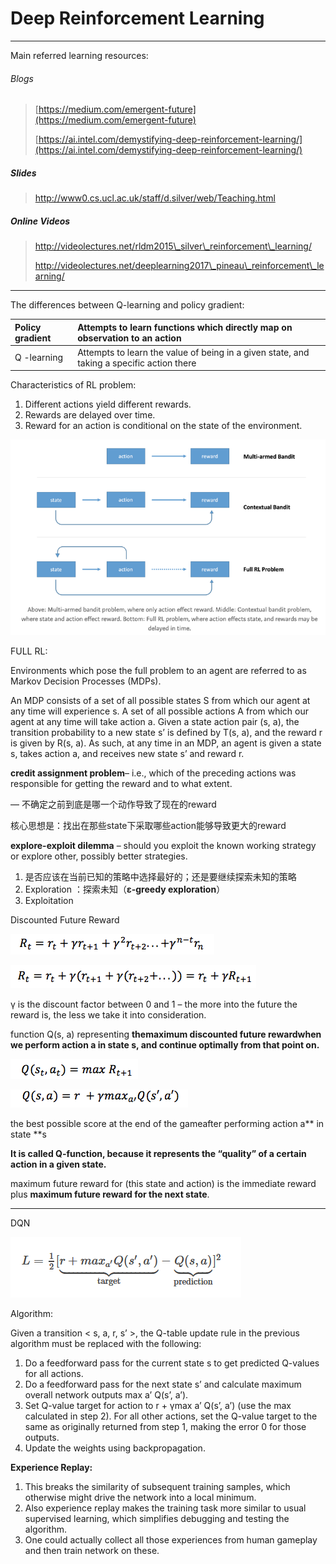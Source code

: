 # Deep Reinforcement Learning

---

Main referred learning resources:

###### Blogs

> [https://medium.com/emergent-future](https://medium.com/emergent-future)
>
> [https://ai.intel.com/demystifying-deep-reinforcement-learning/](https://ai.intel.com/demystifying-deep-reinforcement-learning/)

##### Slides

> http://www0.cs.ucl.ac.uk/staff/d.silver/web/Teaching.html

##### Online Videos

> http://videolectures.net/rldm2015\_silver\_reinforcement\_learning/
>
> http://videolectures.net/deeplearning2017\_pineau\_reinforcement\_learning/

---

The differences between Q-learning and policy gradient:

| Policy gradient | Attempts to learn functions which directly map on observation to an action |
| :--- | :--- |
| Q -learning | Attempts to learn the value of being in a given state, and taking a specific action there |

Characteristics of RL problem:

1. Different actions yield different rewards.
2. Rewards are delayed over time.
3. Reward for an action is conditional on the state of the environment. 

![](/assets/comparisons_bandit_full_RL.png)

FULL RL:

Environments which pose the full problem to an agent are referred to as Markov Decision Processes \(MDPs\).

An MDP consists of a set of all possible states S from which our agent at any time will experience s. A set of all possible actions A from which our agent at any time will take action a. Given a state action pair \(s, a\), the transition probability to a new state s’ is defined by T\(s, a\), and the reward r is given by R\(s, a\). As such, at any time in an MDP, an agent is given a state s, takes action a, and receives new state s’ and reward r.

**credit assignment problem**– i.e., which of the preceding actions was responsible for getting the reward and to what extent.

— 不确定之前到底是哪一个动作导致了现在的reward

核心思想是：找出在那些state下采取哪些action能够导致更大的reward

**explore-exploit dilemma** – should you exploit the known working strategy or explore other, possibly better strategies.

1. 是否应该在当前已知的策略中选择最好的；还是要继续探索未知的策略
2. Exploration
   ：探索未知（**ε-greedy exploration**）
3. Exploitation

Discounted Future Reward

![](/assets/bellman_1.png)

![](/assets/bellman_2.png)

γ is the discount factor between 0 and 1 – the more into the future the reward is, the less we take it into consideration.

function Q\(s, a\) representing **themaximum discounted future rewardwhen we perform action **a** in state **s**, and continue optimally from that point on.**

![](/assets/bellman_3.png)

![](/assets/bellman_4.png)

the best possible score at the end of the gameafter performing action a** in state **s

**It is called Q-function, because it represents the “quality” of a certain action in a given state.**

maximum future reward for \(this state and action\) is the immediate reward plus **maximum future reward for the next state**.

---

DQN

![](/assets/dqn_loss.png)

Algorithm:

Given a transition &lt; s, a, r, s’ &gt;, the Q-table update rule in the previous algorithm must be replaced with the following:

1. Do a feedforward pass for the current state s to get predicted Q-values for all actions.
2. Do a feedforward pass for the next state s’ and calculate maximum overall network outputs max a’ Q\(s’, a’\).
3. Set Q-value target for action to r + γmax a’ Q\(s’, a’\) \(use the max calculated in step 2\). For all other actions, set the Q-value target to the same as originally returned from step 1, making the error 0 for those outputs.
4. Update the weights using backpropagation.

**Experience Replay:**

1. This breaks the similarity of subsequent training samples, which otherwise might drive the network into a local minimum.
2. Also experience replay makes the training task more similar to usual supervised learning, which simplifies debugging and testing the algorithm.
3. One could actually collect all those experiences from human gameplay and then train network on these.



